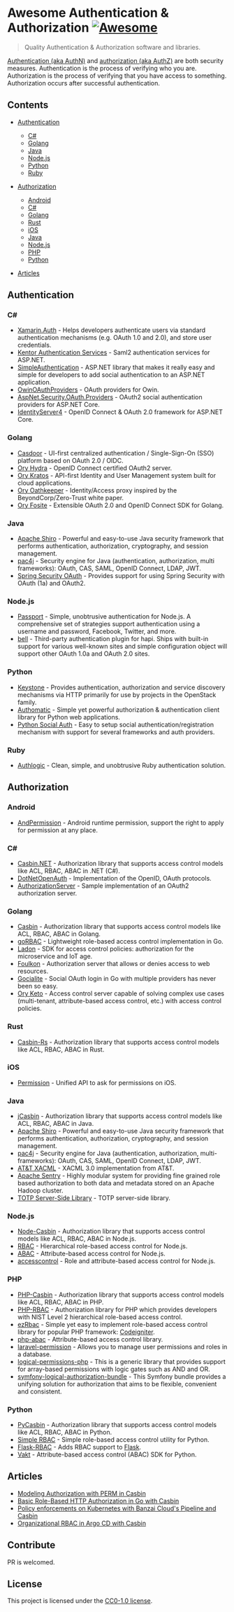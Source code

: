 # Awesome Authentication & Authorization [![Awesome](https://awesome.re/badge.svg)](https://awesome.re)

> Quality Authentication & Authorization software and libraries.

[Authentication (aka AuthN)](https://en.wikipedia.org/wiki/Authentication) and [authorization (aka AuthZ)](https://en.wikipedia.org/wiki/Authorization) are both security measures. Authentication is the process of verifying who you are. Authorization is the process of verifying that you have access to something. Authorization occurs after successful authentication.

## Contents

- [Authentication](#authentication)
	- [C#](#authN-cSharp)
	- [Golang](#authN-golang)
	- [Java](#authN-java)
	- [Node.js](#authN-node)
	- [Python](#authN-python)
	- [Ruby](#authN-ruby)

- [Authorization](#authorization)
	- [Android](#authZ-android)
	- [C#](#authZ-cSharp)
	- [Golang](#authZ-golang)
	- [Rust](#authZ-rust)
	- [iOS](#authZ-ios)
	- [Java](#authZ-java)
	- [Node.js](#authZ-node)
	- [PHP](#authZ-php)
	- [Python](#authZ-python)

- [Articles](#articles)

## Authentication

### <a name="authN-cSharp"></a>C#

- [Xamarin.Auth](https://github.com/xamarin/Xamarin.Auth) - Helps developers authenticate users via standard authentication mechanisms (e.g. OAuth 1.0 and 2.0), and store user credentials.
- [Kentor Authentication Services](https://github.com/KentorIT/authservices) - Saml2 authentication services for ASP.NET.
- [SimpleAuthentication](https://github.com/SimpleAuthentication/SimpleAuthentication) - ASP.NET library that makes it really easy and simple for developers to add social authentication to an ASP.NET application.
- [OwinOAuthProviders](https://github.com/TerribleDev/OwinOAuthProviders) - OAuth providers for Owin.
- [AspNet.Security.OAuth.Providers](https://github.com/aspnet-contrib/AspNet.Security.OAuth.Providers) - OAuth2 social authentication providers for ASP.NET Core.
- [IdentityServer4](https://github.com/IdentityServer/IdentityServer4) - OpenID Connect & OAuth 2.0 framework for ASP.NET Core.

### <a name="authN-golang"></a>Golang

- [Casdoor](https://github.com/casbin/casdoor) - UI-first centralized authentication / Single-Sign-On (SSO) platform based on OAuth 2.0 / OIDC.
- [Ory Hydra](https://github.com/ory/hydra) - OpenID Connect certified OAuth2 server.
- [Ory Kratos](https://github.com/ory/kratos) - API-first Identity and User Management system built for cloud applications. 
- [Ory Oathkeeper](https://github.com/ory/oathkeeper) - Identity/Access proxy inspired by the BeyondCorp/Zero-Trust white paper.
- [Ory Fosite](https://github.com/ory/fosite) - Extensible OAuth 2.0 and OpenID Connect SDK for Golang.

### <a name="authN-java"></a>Java

- [Apache Shiro](https://github.com/apache/shiro) - Powerful and easy-to-use Java security framework that performs authentication, authorization, cryptography, and session management.
- [pac4j](https://github.com/pac4j/pac4j) - Security engine for Java (authentication, authorization, multi frameworks): OAuth, CAS, SAML, OpenID Connect, LDAP, JWT.
- [Spring Security OAuth](https://github.com/spring-projects/spring-security-oauth) - Provides support for using Spring Security with OAuth (1a) and OAuth2.

### <a name="authN-node"></a>Node.js

- [Passport](https://github.com/jaredhanson/passport) - Simple, unobtrusive authentication for Node.js. A comprehensive set of strategies support authentication using a username and password, Facebook, Twitter, and more.
- [bell](https://github.com/hapijs/bell) - Third-party authentication plugin for hapi. Ships with built-in support for various well-known sites and simple configuration object will support other OAuth 1.0a and OAuth 2.0 sites.

### <a name="authN-python"></a>Python

- [Keystone](https://github.com/openstack/keystone) - Provides authentication, authorization and service discovery mechanisms via HTTP primarily for use by projects in the OpenStack family.
- [Authomatic](https://github.com/authomatic/authomatic) - Simple yet powerful authorization & authentication client library for Python web applications.
- [Python Social Auth](https://github.com/python-social-auth/social-core) - Easy to setup social authentication/registration mechanism with support for several frameworks and auth providers.

### <a name="authN-ruby"></a>Ruby

- [Authlogic](https://github.com/binarylogic/authlogic) - Clean, simple, and unobtrusive Ruby authentication solution.

## Authorization

### <a name="authZ-android"></a>Android

- [AndPermission](https://github.com/yanzhenjie/AndPermission) - Android runtime permission, support the right to apply for permission at any place.

### <a name="authZ-cSharp"></a>C#

- [Casbin.NET](https://github.com/casbin/Casbin.NET) - Authorization library that supports access control models like ACL, RBAC, ABAC in .NET (C#).
- [DotNetOpenAuth](https://github.com/DotNetOpenAuth/DotNetOpenAuth) - Implementation of the OpenID, OAuth protocols.
- [AuthorizationServer](https://github.com/IdentityModel/AuthorizationServer) - Sample implementation of an OAuth2 authorization server.

### <a name="authZ-golang"></a>Golang

- [Casbin](https://github.com/casbin/casbin) - Authorization library that supports access control models like ACL, RBAC, ABAC in Golang.
- [goRBAC](https://github.com/mikespook/gorbac) - Lightweight role-based access control implementation in Go.
- [Ladon](https://github.com/ory/ladon) - SDK for access control policies: authorization for the microservice and IoT age.
- [Foulkon](https://github.com/Tecsisa/foulkon) - Authorization server that allows or denies access to web resources.
- [Gocialite](https://github.com/danilopolani/gocialite) - Social OAuth login in Go with multiple providers has never been so easy.
- [Ory Keto](https://github.com/ory/keto) - Access control server capable of solving complex use cases (multi-tenant, attribute-based access control, etc.) with access control policies.


### <a name="authZ-rust"></a>Rust

- [Casbin-Rs](https://github.com/casbin/casbin-rs) - Authorization library that supports access control models like ACL, RBAC, ABAC in Rust.


### <a name="authZ-ios"></a>iOS

- [Permission](https://github.com/delba/Permission) - Unified API to ask for permissions on iOS.

### <a name="authZ-java"></a>Java

- [jCasbin](https://github.com/casbin/jcasbin) - Authorization library that supports access control models like ACL, RBAC, ABAC in Java.
- [Apache Shiro](https://github.com/apache/shiro) - Powerful and easy-to-use Java security framework that performs authentication, authorization, cryptography, and session management.
- [pac4j](https://github.com/pac4j/pac4j) - Security engine for Java (authentication, authorization, multi-frameworks): OAuth, CAS, SAML, OpenID Connect, LDAP, JWT.
- [AT&T XACML](https://github.com/att/XACML) - XACML 3.0 implementation from AT&T.
- [Apache Sentry](https://github.com/apache/sentry) - Highly modular system for providing fine grained role based authorization to both data and metadata stored on an Apache Hadoop cluster.
- [TOTP Server-Side Library](https://github.com/wstrange/GoogleAuth) - TOTP server-side library.

### <a name="authZ-node"></a>Node.js

- [Node-Casbin](https://github.com/casbin/node-casbin) - Authorization library that supports access control models like ACL, RBAC, ABAC in Node.js.
- [RBAC](https://github.com/CherryProjects/rbac) - Hierarchical role-based access control for Node.js.
- [ABAC](https://github.com/vovantics/abac) - Attribute-based access control for Node.js.
- [accesscontrol](https://github.com/onury/accesscontrol) - Role and attribute-based access control for Node.js.

### <a name="authZ-php"></a>PHP

- [PHP-Casbin](https://github.com/php-casbin/php-casbin) - Authorization library that supports access control models like ACL, RBAC, ABAC in PHP.
- [PHP-RBAC](https://github.com/OWASP/rbac) - Authorization library for PHP which provides developers with NIST Level 2 hierarchical role-based access control.
- [ezRbac](https://github.com/xiidea/ezRbac) - Simple yet easy to implement role-based access control library for popular PHP framework: [Codeigniter](https://github.com/bcit-ci/CodeIgniter).
- [php-abac](https://github.com/Kilix/php-abac) - Attribute-based access control library.
- [laravel-permission](https://github.com/spatie/laravel-permission) - Allows you to manage user permissions and roles in a database.
- [logical-permissions-php](https://github.com/ordermind/logical-permissions-php) - This is a generic library that provides support for array-based permissions with logic gates such as AND and OR.
- [symfony-logical-authorization-bundle](https://github.com/ordermind/symfony-logical-authorization-bundle) - This Symfony bundle provides a unifying solution for authorization that aims to be flexible, convenient and consistent.

### <a name="authZ-python"></a>Python

- [PyCasbin](https://github.com/casbin/pycasbin) - Authorization library that supports access control models like ACL, RBAC, ABAC in Python.
- [Simple RBAC](https://github.com/tonyseek/simple-rbac) - Simple role-based access control utility for Python.
- [Flask-RBAC](https://github.com/shonenada/flask-rbac) - Adds RBAC support to [Flask](https://github.com/pallets/flask).
- [Vakt](https://github.com/kolotaev/vakt) - Attribute-based access control (ABAC) SDK for Python.

## Articles

- [Modeling Authorization with PERM in Casbin](https://vicarie.in/posts/generalized-authz.html)
- [Basic Role-Based HTTP Authorization in Go with Casbin](https://zupzup.org/casbin-http-role-auth)
- [Policy enforcements on Kubernetes with Banzai Cloud's Pipeline and Casbin](https://banzaicloud.com/blog/policy-enforcement-k8s/)
- [Organizational RBAC in Argo CD with Casbin](https://argoproj.github.io/docs/argo-cd/docs/rbac.html)

## Contribute

PR is welcomed.

## License

This project is licensed under the [CC0-1.0 license](https://github.com/casbin/awesome-auth/blob/master/LICENSE).
